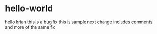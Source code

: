 # hello-world
hello brian
this is a bug fix
this is sample
next change includes comments
and more of the same fix
